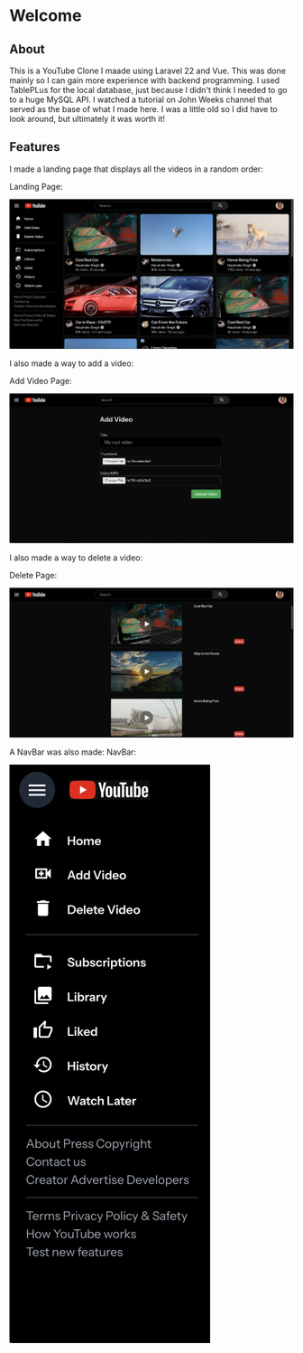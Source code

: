 # Welcome
## About
This is a YouTube Clone I maade using Laravel 22 and Vue. This was done mainly so I can gain more experience with backend programming.
I used TablePLus for the local database, just because I didn't think I needed to go to a huge MySQL API. I watched a tutorial on John 
Weeks channel that served as the base of what I made here. I was a little old so I did have to look around, but ultimately it was worth 
it!

## Features
I made a landing page that displays all the videos in a random order:

Landing Page:

![Landing Page](Screenshots/LandingPage.png)

I also made a way to add a video:

Add Video Page:

![Add Video Page](Screenshots/AddVideo.png)

I also made a way to delete a video:

Delete Page:

![Delete Page](Screenshots/DeleteVideo.png)

A NavBar was also made:
NavBar:

![NavBar](Screenshots/NavBar.png)

